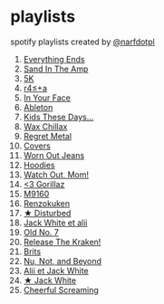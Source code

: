 playlists
=========

spotify playlists created by [@narfdotpl](http://narf.pl/)

1. [Everything Ends](http://open.spotify.com/user/1166776863/playlist/3F645rIj60X8aQmPS3kflX)
1. [Sand In The Amp](http://open.spotify.com/user/1166776863/playlist/5dQRWh5ETy5Aa0s3qZFEOZ)
1. [5K](http://open.spotify.com/user/1166776863/playlist/0EjMivyDuZquEjHZ8rWFID)
1. [r4≤+a](http://open.spotify.com/user/1166776863/playlist/4JpEcRNNZPzfdNBF32K9fs)
1. [In Your Face](http://open.spotify.com/user/1166776863/playlist/7wjunxPOqqdTC0zmWUTo5p)
1. [Ableton](http://open.spotify.com/user/1166776863/playlist/26AuvGkNQOXD39e8Me83Ve)
1. [Kids These Days...](http://open.spotify.com/user/1166776863/playlist/3Ev1ieBjpTFJMuLRmY1i0K)
1. [Wax Chillax](http://open.spotify.com/user/1166776863/playlist/7fR5dECza4cx3KE9IbqE0i)
1. [Regret Metal](http://open.spotify.com/user/1166776863/playlist/5cN1UX2UoFUkd4NKaUw1S0)
1. [Covers](http://open.spotify.com/user/1166776863/playlist/4u0JwggJBMHUAc62dcT9Ch)
1. [Worn Out Jeans](http://open.spotify.com/user/1166776863/playlist/5ZbFi7etCQdJqtFp1rWIbM)
1. [Hoodies](http://open.spotify.com/user/1166776863/playlist/1FSp9oEY65IrjgYtdjWZu4)
1. [Watch Out, Mom!](http://open.spotify.com/user/1166776863/playlist/0CHRO5pjeKOdJf5Hr4fAZk)
1. [&lt;3 Gorillaz](http://open.spotify.com/user/1166776863/playlist/36OqJsdl66nOgJhhV91B0x)
1. [M9160](http://open.spotify.com/user/1166776863/playlist/38flX8c4TsNvMsM468AGNM)
1. [Renzokuken](http://open.spotify.com/user/1166776863/playlist/0Vq3HyLv8uo3xKOGJVamwT)
1. [★ Disturbed](http://open.spotify.com/user/1166776863/playlist/3VedcOGPiTqVL5EWQVEOIK)
1. [Jack White et alii](http://open.spotify.com/user/1166776863/playlist/0nRORj1jG11iwg8R8VaAp2)
1. [Old No. 7](http://open.spotify.com/user/1166776863/playlist/6qJY9Fb9SoJqvEWZeOIJjI)
1. [Release The Kraken!](http://open.spotify.com/user/1166776863/playlist/05brpCSfLLUw63xoRc75eO)
1. [Brits](http://open.spotify.com/user/1166776863/playlist/41L7777bbifEyU2Gwgmkma)
1. [Nu, Not, and Beyond](http://open.spotify.com/user/1166776863/playlist/6NTwQ0fRKxDA9r1efoWo6n)
1. [Alii et Jack White](http://open.spotify.com/user/1166776863/playlist/6xbiAB2P3qclvvv032Mu0G)
1. [★ Jack White](http://open.spotify.com/user/1166776863/playlist/0w4WjXYACER3ODNOxvzNSi)
1. [Cheerful Screaming](http://open.spotify.com/user/1166776863/playlist/68sT3ZXiVEF5xgOha92KFe)

